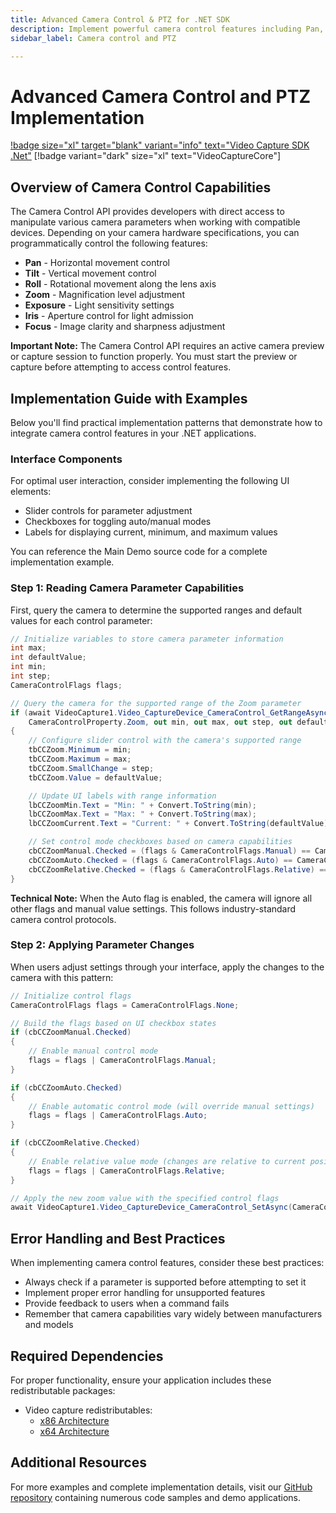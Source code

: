 ```yaml
---
title: Advanced Camera Control & PTZ for .NET SDK
description: Implement powerful camera control features including Pan, Tilt, Zoom (PTZ), Exposure, Iris, and Focus in your .NET applications. This detailed guide with C# code samples shows how to access and manipulate camera parameters for professional video capture solutions.
sidebar_label: Camera control and PTZ

---
```


# Advanced Camera Control and PTZ Implementation

[!badge size="xl" target="blank" variant="info" text="Video Capture SDK .Net"](https://www.visioforge.com/video-capture-sdk-net) [!badge variant="dark" size="xl" text="VideoCaptureCore"]

## Overview of Camera Control Capabilities

The Camera Control API provides developers with direct access to manipulate various camera parameters when working with compatible devices. Depending on your camera hardware specifications, you can programmatically control the following features:

- **Pan** - Horizontal movement control
- **Tilt** - Vertical movement control
- **Roll** - Rotational movement along the lens axis
- **Zoom** - Magnification level adjustment
- **Exposure** - Light sensitivity settings
- **Iris** - Aperture control for light admission
- **Focus** - Image clarity and sharpness adjustment

**Important Note:** The Camera Control API requires an active camera preview or capture session to function properly. You must start the preview or capture before attempting to access control features.

## Implementation Guide with Examples

Below you'll find practical implementation patterns that demonstrate how to integrate camera control features in your .NET applications.

### Interface Components

For optimal user interaction, consider implementing the following UI elements:

- Slider controls for parameter adjustment
- Checkboxes for toggling auto/manual modes
- Labels for displaying current, minimum, and maximum values

You can reference the Main Demo source code for a complete implementation example.

### Step 1: Reading Camera Parameter Capabilities

First, query the camera to determine the supported ranges and default values for each control parameter:

```cs
// Initialize variables to store camera parameter information
int max;
int defaultValue;
int min;
int step;
CameraControlFlags flags;

// Query the camera for the supported range of the Zoom parameter
if (await VideoCapture1.Video_CaptureDevice_CameraControl_GetRangeAsync(
    CameraControlProperty.Zoom, out min, out max, out step, out defaultValue, out flags))
{
    // Configure slider control with the camera's supported range
    tbCCZoom.Minimum = min;
    tbCCZoom.Maximum = max;
    tbCCZoom.SmallChange = step;
    tbCCZoom.Value = defaultValue;

    // Update UI labels with range information
    lbCCZoomMin.Text = "Min: " + Convert.ToString(min);
    lbCCZoomMax.Text = "Max: " + Convert.ToString(max);
    lbCCZoomCurrent.Text = "Current: " + Convert.ToString(defaultValue);

    // Set control mode checkboxes based on camera capabilities
    cbCCZoomManual.Checked = (flags & CameraControlFlags.Manual) == CameraControlFlags.Manual;
    cbCCZoomAuto.Checked = (flags & CameraControlFlags.Auto) == CameraControlFlags.Auto;
    cbCCZoomRelative.Checked = (flags & CameraControlFlags.Relative) == CameraControlFlags.Relative;
}
```

**Technical Note:** When the Auto flag is enabled, the camera will ignore all other flags and manual value settings. This follows industry-standard camera control protocols.

### Step 2: Applying Parameter Changes

When users adjust settings through your interface, apply the changes to the camera with this pattern:

```cs
// Initialize control flags
CameraControlFlags flags = CameraControlFlags.None;

// Build the flags based on UI checkbox states
if (cbCCZoomManual.Checked)
{
    // Enable manual control mode
    flags = flags | CameraControlFlags.Manual;
}

if (cbCCZoomAuto.Checked)
{
    // Enable automatic control mode (will override manual settings)
    flags = flags | CameraControlFlags.Auto;
}

if (cbCCZoomRelative.Checked)
{
    // Enable relative value mode (changes are relative to current position)
    flags = flags | CameraControlFlags.Relative;
}

// Apply the new zoom value with the specified control flags
await VideoCapture1.Video_CaptureDevice_CameraControl_SetAsync(CameraControlProperty.Zoom, tbCCZoom.Value, flags);
```

## Error Handling and Best Practices

When implementing camera control features, consider these best practices:

- Always check if a parameter is supported before attempting to set it
- Implement proper error handling for unsupported features
- Provide feedback to users when a command fails
- Remember that camera capabilities vary widely between manufacturers and models

## Required Dependencies  

For proper functionality, ensure your application includes these redistributable packages:

- Video capture redistributables:
  - [x86 Architecture](https://www.nuget.org/packages/VisioForge.DotNet.Core.Redist.VideoCapture.x86/)
  - [x64 Architecture](https://www.nuget.org/packages/VisioForge.DotNet.Core.Redist.VideoCapture.x64/)

## Additional Resources

For more examples and complete implementation details, visit our [GitHub repository](https://github.com/visioforge/.Net-SDK-s-samples) containing numerous code samples and demo applications.
